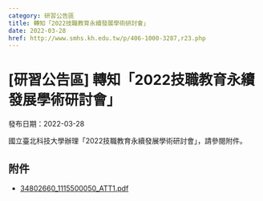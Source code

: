 ```yaml
---
category: 研習公告區
title: 轉知「2022技職教育永續發展學術研討會」
date: 2022-03-28
href: http://www.smhs.kh.edu.tw/p/406-1000-3287,r23.php
---
```


# [研習公告區] 轉知「2022技職教育永續發展學術研討會」

發布日期：2022-03-28

國立臺北科技大學辦理「2022技職教育永續發展學術研討會」，請參閱附件。

## 附件

- [34802660_1115500050_ATT1.pdf](https://www.smhs.kh.edu.tw/var/file/0/1000/attach/86/pta_3051_9478779_57983.pdf)
